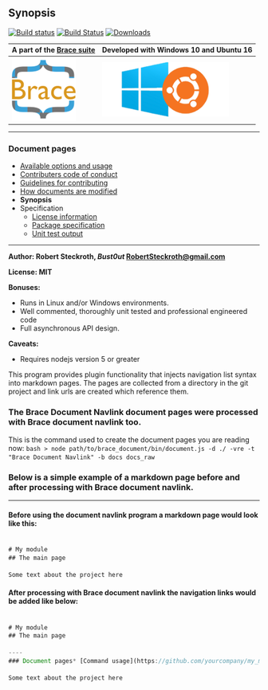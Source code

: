 ## Synopsis 

[![Build status](https://ci.appveyor.com/api/projects/status/vhqd52w3em2om16p/branch/master?svg=true)](https://ci.appveyor.com/project/restarian/brace-document-navlink/branch/master) [![Build Status](https://travis-ci.org/restarian/brace_document_navlink.svg?branch=master)](https://travis-ci.org/restarian/brace_document_navlink) [![Downloads](https://img.shields.io/npm/dm/brace_document_navlink.svg?svg=true)](https://npmjs.org/package/brace_document_navlink)

| A part of the [Brace suite](https://github.com/restarian/restarian/blob/master/brace/README.md)| Developed with Windows 10 and Ubuntu 16 
| ---- | ----
| ![Brace](https://raw.githubusercontent.com/restarian/restarian/master/brace/doc/image/brace_logo_small.png) | [![Ubuntu on Windows](https://raw.githubusercontent.com/restarian/restarian/master/doc/image/ubuntu_windows_logo.png)](https://github.com/Microsoft/BashOnWindows) | 

----
### Document pages
* [Available options and usage](https://github.com/restarian/brace_document_navlink/blob/master/docs/available_options_and_usage.md)
* [Contributers code of conduct](https://github.com/restarian/brace_document_navlink/blob/master/docs/contributers_code_of_conduct.md)
* [Guidelines for contributing](https://github.com/restarian/brace_document_navlink/blob/master/docs/guidelines_for_contributing.md)
* [How documents are modified](https://github.com/restarian/brace_document_navlink/blob/master/docs/how_documents_are_modified.md)
* **Synopsis**
* Specification
  * [License information](https://github.com/restarian/brace_document_navlink/blob/master/docs/specification/license_information.md)
  * [Package specification](https://github.com/restarian/brace_document_navlink/blob/master/docs/specification/package_specification.md)
  * [Unit test output](https://github.com/restarian/brace_document_navlink/blob/master/docs/specification/unit_test_output.md)

----

**Author: Robert Steckroth, _Bust0ut_ [<RobertSteckroth@gmail.com>](mailto:robertsteckroth@gmail.com)**

**License: MIT**

**Bonuses:**
* Runs in Linux and/or Windows environments.
* Well commented, thoroughly unit tested and professional engineered code
* Full asynchronous API design.

**Caveats:**
* Requires nodejs version 5 or greater

This program provides plugin functionality that injects navigation list syntax into markdown pages. The pages are collected from a directory in the git project and link urls are created which reference them.

### The Brace Document Navlink document pages were processed with Brace document navlink too.
This is the command used to create the document pages you are reading now: ```bash > node path/to/brace_document/bin/document.js -d ./ -vre -t "Brace Document Navlink" -b docs docs_raw```

### Below is a simple example of a markdown page before and after processing with Brace document navlink. 
---- 

#### Before using the document navlink program a markdown page would look like this:
```javascript

# My module
## The main page

Some text about the project here
```

#### After processing with Brace document navlink the navigation links would be added like below:
```javascript

# My module
## The main page

----
### Document pages* [Command usage](https://github.com/yourcompany/my_module/blob/master/docs/usage.md)  * [The todo sheet ](https://github.com/yourcompany/my_module/blob/master/docs/development/todo.md)  * [License information](https://github.com/yourcompany/my_module/blob/master/docs/specification/license.md)----

Some text about the project here
```


